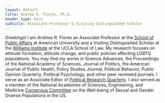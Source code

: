 ```yaml
---
layout: default
title: Andrew R. Flores, Ph.D.
header_type: hero
subtitle: Associate Professor & Visiting Distinguished Scholar
---
```


Greetings! I am Andrew R. Flores an Associate Professor at the [School of Public Affairs](https://www.american.edu/spa/) at American University and a Visiting Distinguished Scholar at the [Williams Institute](https://williamsinstitute.law.ucla.edu/) at the UCLA School of Law.  My research focuses on attitude formation, attitude change, and public policies affecting LGBTQ populations. You may find my works in Science Advances, the Proceedings of the National Academy of Sciences, Journal of Politics, the American Journal of Public Health, Policy Studies Journal, Political Behavior, Public Opinion Quarterly, Political Psychology, and other peer reviewed journals. I serve as an Associate Editor of [Political Research Quarterly](https://journals.sagepub.com/home/prq). I also served as a member of the National Academies of Sciences, Engineering, and Medicine [Consensus Committee](https://nap.nationalacademies.org/catalog/25877/understanding-the-well-being-of-lgbtqi-populations) on the Well-being of Sexual and Gender Diverse Populations in the US.

